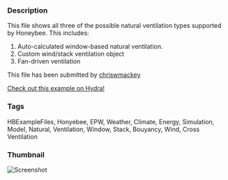### Description 
This file shows all three of the possible natural ventilation types supported by Honeybee.  This includes:
1) Auto-calculated window-based natural ventilation.
2) Custom wind/stack ventilation object
3) Fan-driven ventilation

This file has been submitted by [chriswmackey](https://github.com/chriswmackey)

[Check out this example on Hydra!](http://hydrashare.github.io/hydra/viewer?owner=chriswmackey&fork=hydra_2&id=Natural_Ventilation)
### Tags 
HBExampleFiles, Honyebee, EPW, Weather, Climate, Energy, Simulation, Model, Natural, Ventilation, Window, Stack, Bouyancy, Wind, Cross Ventilation
### Thumbnail 
![Screenshot](https://raw.githubusercontent.com/chriswmackey/hydra/master/Natural_Ventilation/thumbnail.png)
